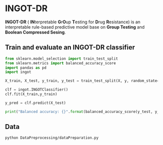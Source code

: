 # INGOT-DR

**INGOT-DR** ( **IN**terpretable **G**r**O**up **T**esting for **D**rug **R**esistance) is an interpretable rule-based predictive model base on **Group Testing** and **Boolean Compressed Sesing**.

## Train and evaluate an INGOT-DR classifier
```python
from sklearn.model_selection import train_test_split
from sklearn.metrics import balanced_accuracy_score
import pandas as pd
import ingot

X_train, X_test, y_train, y_test = train_test_split(X, y, random_state=33, test_size=0.2, stratify=y)

clf = ingot.INGOTClassifier()
clf.fit(X_train,y_train)

y_pred = clf.predict(X_test)

print("Balanced accuracy: {}".format(balanced_accuracy_score(y_test, y_pred)))


```
## Data
```shell
python DataPreprocessing/dataPreparation.py
```